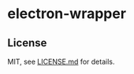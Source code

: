 # electron-wrapper


## License

MIT, see [LICENSE.md](http://github.com/mattdesl/electron-wrapper/blob/master/LICENSE.md) for details.
